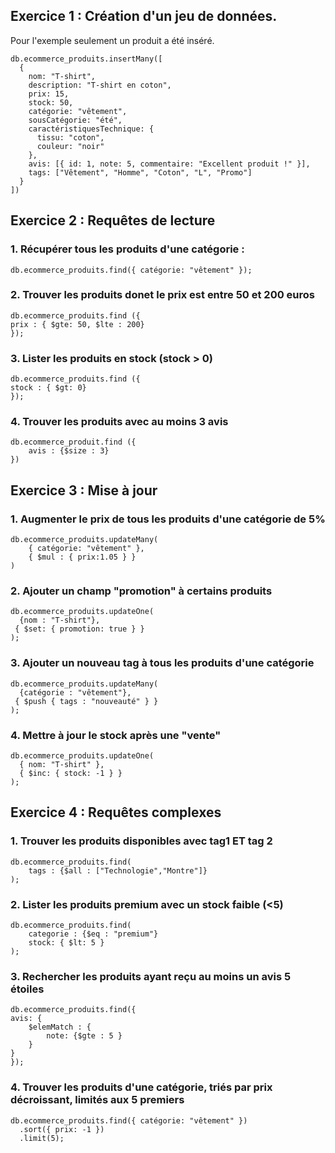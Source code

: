 ## Exercice 1 : Création d'un jeu de données.

Pour l'exemple seulement un produit a été inséré.

```
db.ecommerce_produits.insertMany([
  {
    nom: "T-shirt",
    description: "T-shirt en coton",
    prix: 15,
    stock: 50,
    catégorie: "vêtement",
    sousCatégorie: "été",
    caractéristiquesTechnique: {
      tissu: "coton",
      couleur: "noir"
    },
    avis: [{ id: 1, note: 5, commentaire: "Excellent produit !" }],
    tags: ["Vêtement", "Homme", "Coton", "L", "Promo"]
  }
])

```

## Exercice 2 : Requêtes de lecture

### 1. Récupérer tous les produits d'une catégorie :

```
db.ecommerce_produits.find({ catégorie: "vêtement" });

```

### 2. Trouver les produits donet le prix est entre 50 et 200 euros

```
db.ecommerce_produits.find ({
prix : { $gte: 50, $lte : 200}
});
```

### 3. Lister les produits en stock (stock > 0)

```
db.ecommerce_produits.find ({
stock : { $gt: 0}
});
```

### 4. Trouver les produits avec au moins 3 avis

```
db.ecommerce_produit.find ({
    avis : {$size : 3}
})
```

## Exercice 3 : Mise à jour

### 1. Augmenter le prix de tous les produits d'une catégorie de 5%

```
db.ecommerce_produits.updateMany(
    { catégorie: "vêtement" },
    { $mul : { prix:1.05 } }
)
```

### 2. Ajouter un champ "promotion" à certains produits

```
db.ecommerce_produits.updateOne(
  {nom : "T-shirt"},
 { $set: { promotion: true } }
);
```

### 3. Ajouter un nouveau tag à tous les produits d'une catégorie

```
db.ecommerce_produits.updateMany(
  {catégorie : "vêtement"},
 { $push { tags : "nouveauté" } }
);
```

### 4. Mettre à jour le stock après une "vente"

```
db.ecommerce_produits.updateOne(
  { nom: "T-shirt" },
  { $inc: { stock: -1 } }
);
```

## Exercice 4 : Requêtes complexes

### 1. Trouver les produits disponibles avec tag1 ET tag 2

```
db.ecommerce_produits.find(
    tags : {$all : ["Technologie","Montre"]}
);
```

### 2. Lister les produits premium avec un stock faible (<5)

```
db.ecommerce_produits.find(
    categorie : {$eq : "premium"}
    stock: { $lt: 5 }
);

```

### 3. Rechercher les produits ayant reçu au moins un avis 5 étoiles

```
db.ecommerce_produits.find({
avis: {
	$elemMatch : {
		note: {$gte : 5 }
    }
}
});
```

### 4. Trouver les produits d'une catégorie, triés par prix décroissant, limités aux 5 premiers

```
db.ecommerce_produits.find({ catégorie: "vêtement" })
  .sort({ prix: -1 })
  .limit(5);

```
